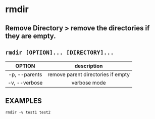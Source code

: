 # rmdir

**Remove Directory** > remove the directories if they are empty.
---

` rmdir [OPTION]... [DIRECTORY]... `
---

| **OPTION** | description |
|:---:|:---:|
| -p, --parents | remove parent directories if empty |
| -v, --verbose | verbose mode |

## EXAMPLES
` rmdir -v test1 test2 `
